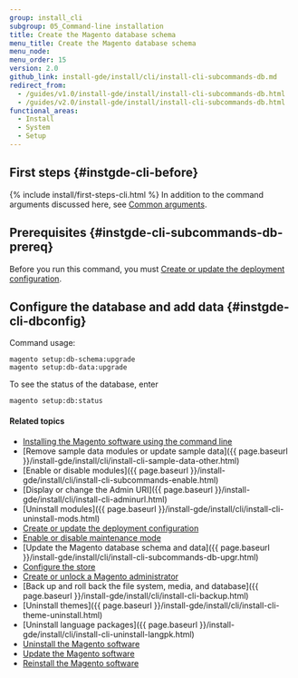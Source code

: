 ```yaml
---
group: install_cli
subgroup: 05_Command-line installation
title: Create the Magento database schema
menu_title: Create the Magento database schema
menu_node:
menu_order: 15
version: 2.0
github_link: install-gde/install/cli/install-cli-subcommands-db.md
redirect_from:
  - /guides/v1.0/install-gde/install/install-cli-subcommands-db.html
  - /guides/v2.0/install-gde/install/install-cli-subcommands-db.html
functional_areas:
  - Install
  - System
  - Setup
---
```


## First steps   {#instgde-cli-before}

{% include install/first-steps-cli.html %}
In addition to the command arguments discussed here, see <a href="{{ page.baseurl }}/install-gde/install/cli/install-cli-subcommands.html#instgde-cli-subcommands-common">Common arguments</a>.

## Prerequisites   {#instgde-cli-subcommands-db-prereq}

Before you run this command, you must <a href="{{ page.baseurl }}/install-gde/install/cli/install-cli-subcommands-deployment.html">Create or update the deployment configuration</a>.

## Configure the database and add data   {#instgde-cli-dbconfig}

Command usage:

	magento setup:db-schema:upgrade
	magento setup:db-data:upgrade

To see the status of the database, enter

	magento setup:db:status

#### Related topics

*	<a href="{{ page.baseurl }}/install-gde/install/cli/install-cli-install.html">Installing the Magento software using the command line</a>
*	[Remove sample data modules or update sample data]({{ page.baseurl }}/install-gde/install/cli/install-cli-sample-data-other.html)
*	[Enable or disable modules]({{ page.baseurl }}/install-gde/install/cli/install-cli-subcommands-enable.html)
*	[Display or change the Admin URI]({{ page.baseurl }}/install-gde/install/cli/install-cli-adminurl.html)
*	[Uninstall modules]({{ page.baseurl }}/install-gde/install/cli/install-cli-uninstall-mods.html)
*	<a href="{{ page.baseurl }}/install-gde/install/cli/install-cli-subcommands-deployment.html">Create or update the deployment configuration</a>
*	<a href="{{ page.baseurl }}/install-gde/install/cli/install-cli-subcommands-maint.html">Enable or disable maintenance mode</a>
*	[Update the Magento database schema and data]({{ page.baseurl }}/install-gde/install/cli/install-cli-subcommands-db-upgr.html)
*	<a href="{{ page.baseurl }}/install-gde/install/cli/install-cli-subcommands-store.html">Configure the store</a>
*	<a href="{{ page.baseurl }}/install-gde/install/cli/install-cli-subcommands-admin.html">Create or unlock a Magento administrator</a>
*	[Back up and roll back the file system, media, and database]({{ page.baseurl }}/install-gde/install/cli/install-cli-backup.html)
*	[Uninstall themes]({{ page.baseurl }}/install-gde/install/cli/install-cli-theme-uninstall.html)
*	[Uninstall language packages]({{ page.baseurl }}/install-gde/install/cli/install-cli-uninstall-langpk.html)
*	<a href="{{ page.baseurl }}/install-gde/install/cli/install-cli-uninstall.html#instgde-install-uninstall">Uninstall the Magento software</a>
*	<a href="{{ page.baseurl }}/install-gde/install/cli/install-cli-uninstall.html#instgde-install-magento-update">Update the Magento software</a>
*	<a href="{{ page.baseurl }}/install-gde/install/cli/install-cli-uninstall.html#instgde-install-magento-reinstall">Reinstall the Magento software</a>
